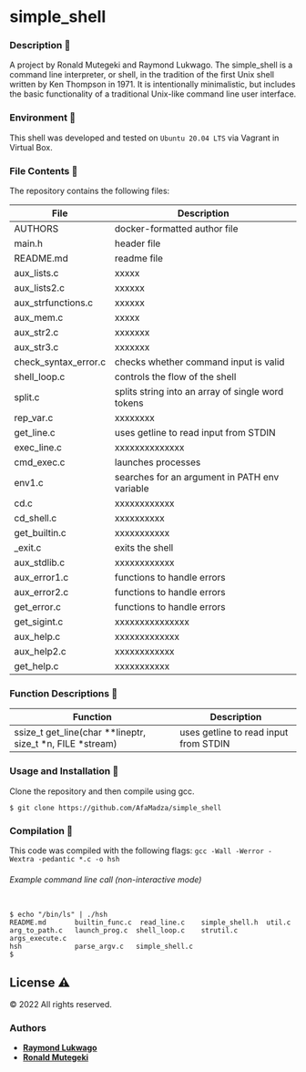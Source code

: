 # simple_shell
### Description :book:
A project by Ronald Mutegeki and Raymond Lukwago. The simple_shell is a command line interpreter, or shell, in the tradition of the first Unix shell written by Ken Thompson in 1971. It is intentionally minimalistic, but includes the basic functionality of a traditional Unix-like command line user interface.

### Environment :floppy_disk:
This shell was developed and tested on `Ubuntu 20.04 LTS` via Vagrant in Virtual Box.

### File Contents :open_file_folder:
The repository contains the following files:

 **File**   |   **Description**
-------------- | ---------------------
AUTHORS | docker-formatted author file
main.h | header file
README.md | readme file
aux_lists.c | xxxxx
aux_lists2.c | xxxxxx
aux_strfunctions.c | xxxxxx
aux_mem.c | xxxxx
aux_str2.c | xxxxxxx
aux_str3.c | xxxxxxx
check_syntax_error.c | checks whether command input is valid
shell_loop.c | controls the flow of the shell
split.c | splits string into an array of single word tokens
rep_var.c | xxxxxxxx
get_line.c |  uses getline to read input from STDIN
exec_line.c | xxxxxxxxxxxxxx
cmd_exec.c | launches processes
env1.c | searches for an argument in PATH env variable
cd.c | xxxxxxxxxxxx
cd_shell.c | xxxxxxxxxx
get_builtin.c | xxxxxxxxxxx
_exit.c | exits the shell
aux_stdlib.c | xxxxxxxxxxxx
aux_error1.c | functions to handle errors
aux_error2.c | functions to handle errors
get_error.c | functions to handle errors
get_sigint.c | xxxxxxxxxxxxxxx
aux_help.c | xxxxxxxxxxxxx
aux_help2.c | xxxxxxxxxxxx
get_help.c | xxxxxxxxxxx

### Function Descriptions :open_file_folder:

**Function** | **Description**
-------------- | -----------------
ssize_t get_line(char **lineptr, size_t *n, FILE *stream) | uses getline to read input from STDIN

### Usage and Installation :floppy_disk:
Clone the repository and then compile using gcc.
```
$ git clone https://github.com/AfaMadza/simple_shell
```
### Compilation :floppy_disk:
This code was compiled with the following flags:
` gcc -Wall -Werror -Wextra -pedantic *.c -o hsh `

###### Example command line call (non-interactive mode)

```

$ echo "/bin/ls" | ./hsh
README.md       builtin_func.c  read_line.c    simple_shell.h  util.c
arg_to_path.c   launch_prog.c  shell_loop.c    strutil.c       args_execute.c
hsh             parse_argv.c   simple_shell.c
$

```

## License :warning:

:copyright: 2022 All rights reserved.

### Authors

* [**Raymond Lukwago**](https://github.com/lukwagoraymond)
* [**Ronald Mutegeki**](https://github.com/rmutegeki)




